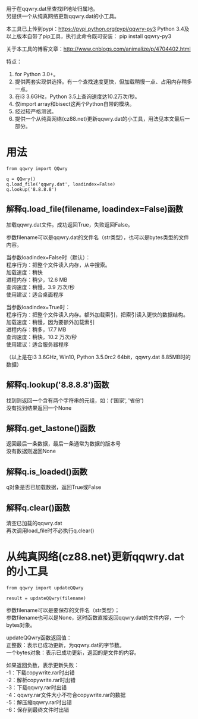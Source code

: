 用于在qqwry.dat里查找IP地址归属地。  
另提供一个从纯真网络更新qqwry.dat的小工具。

本工具已上传到pypi：https://pypi.python.org/pypi/qqwry-py3
Python 3.4及以上版本自带了pip工具，执行此命令既可安装：
    pip install qqwry-py3

关于本工具的博客文章：http://www.cnblogs.com/animalize/p/4704402.html

特点：

1. for Python 3.0+。
2. 提供两套实现供选择。有一个查找速度更快，但加载稍慢一点、占用内存稍多一点。
3. 在i3 3.6GHz，Python 3.5上查询速度达10.2万次/秒。
4. 仅import array和bisect这两个Python自带的模块。
5. 经过较严格测试。
6. 提供一个从纯真网络(cz88.net)更新qqwry.dat的小工具，用法见本文最后一部分。

用法
============
    from qqwry import QQwry
    
    q = QQwry()
    q.load_file('qqwry.dat', loadindex=False)
    q.lookup('8.8.8.8')

解释q.load_file(filename, loadindex=False)函数
--------------
加载qqwry.dat文件。成功返回True，失败返回False。

参数filename可以是qqwry.dat的文件名（str类型），也可以是bytes类型的文件内容。

当参数loadindex=False时（默认）：  
程序行为：把整个文件读入内存，从中搜索。  
加载速度：稍快  
进程内存：稍少，12.6 MB  
查询速度：稍慢，3.9 万次/秒  
使用建议：适合桌面程序  

当参数loadindex=True时：  
程序行为：把整个文件读入内存。额外加载索引，把索引读入更快的数据结构。  
加载速度：稍慢，因为要额外加载索引  
进程内存：稍多，17.7 MB  
查询速度：稍快，10.2 万次/秒  
使用建议：适合服务器程序  

（以上是在i3 3.6GHz, Win10, Python 3.5.0rc2 64bit，qqwry.dat 8.85MB时的数据）

解释q.lookup('8.8.8.8')函数
--------------
﻿找到则返回一个含有两个字符串的元组，如：('国家', '省份')  
﻿没有找到结果返回一个None

解释q.get_lastone()函数
--------------
﻿返回最后一条数据，最后一条通常为数据的版本号  
﻿没有数据则返回None

解释q.is_loaded()函数
--------------
q对象是否已加载数据，返回True或False

解释q.clear()函数
--------------
清空已加载的qqwry.dat  
再次调用load_file时不必执行q.clear()

从纯真网络(cz88.net)更新qqwry.dat的小工具
============
    from qqwry import updateQQwry
    
    result = updateQQwry(filename)

参数filename可以是要保存的文件名（str类型）；  
参数filename也可以是None，这时函数直接返回qqwry.dat的文件内容，一个bytes对象。  

updateQQwry函数返回值：  
正整数：表示已成功更新，为qqwry.dat的字节数。  
一个bytes对象：表示已成功更新，返回的是文件的内容。  

如果返回负数，表示更新失败：  
-1：下载copywrite.rar时出错  
-2：解析copywrite.rar时出错  
-3：下载qqwry.rar时出错  
-4：qqwry.rar文件大小不符合copywrite.rar的数据  
-5：解压缩qqwry.rar时出错  
-6：保存到最终文件时出错
